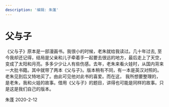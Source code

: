 ```yaml
---
description: '编辑: 朱蓬'
---
```


# 父与子

《父与子》原本是一部漫画书。我很小的时候，老朱就给我读过。几十年过去, 至今我却还记得，结局是父亲和儿子牵着手一起要去很远的地方，最后走上了天空，变成了太阳和月亮。多多少少让人有些伤感。去年，老朱来看火娃时，从国内背来一大批书籍。其中就带了两本《父与子》。版本稍有不同，有一本是英汉对照的。老朱见到后又特地买了。由此可见他对此书的喜爱。而在这， 我所想要整理的，是老朱，我和火娃的故事。借用《父与子》的题目，讲得也可能是同样的故事。只是这是我们自己的版本。

朱蓬 2020-2-12

